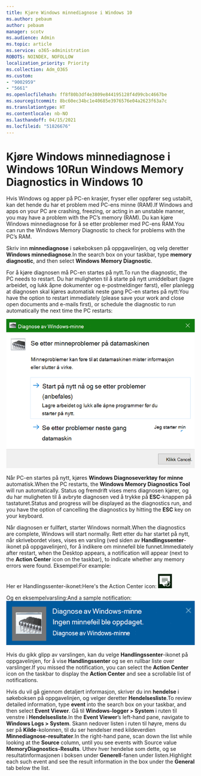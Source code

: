 ```yaml
---
title: Kjøre Windows minnediagnose i Windows 10
ms.author: pebaum
author: pebaum
manager: scotv
ms.audience: Admin
ms.topic: article
ms.service: o365-administration
ROBOTS: NOINDEX, NOFOLLOW
localization_priority: Priority
ms.collection: Adm_O365
ms.custom:
- "9002959"
- "5661"
ms.openlocfilehash: ff8f80b3df4e3809e844195128f4d99cbc4667be
ms.sourcegitcommit: 8bc60ec34bc1e40685e3976576e04a2623f63a7c
ms.translationtype: HT
ms.contentlocale: nb-NO
ms.lasthandoff: 04/15/2021
ms.locfileid: "51826676"
---
```

# <a name="run-windows-memory-diagnostics-in-windows-10"></a><span data-ttu-id="e7c60-102">Kjøre Windows minnediagnose i Windows 10</span><span class="sxs-lookup"><span data-stu-id="e7c60-102">Run Windows Memory Diagnostics in Windows 10</span></span>

<span data-ttu-id="e7c60-103">Hvis Windows og apper på PC-en krasjer, fryser eller oppfører seg ustabilt, kan det hende du har et problem med PC-ens minne (RAM).</span><span class="sxs-lookup"><span data-stu-id="e7c60-103">If Windows and apps on your PC are crashing, freezing, or acting in an unstable manner, you may have a problem with the PC’s memory (RAM).</span></span> <span data-ttu-id="e7c60-104">Du kan kjøre Windows minnediagnose for å se etter problemer med PC-ens RAM.</span><span class="sxs-lookup"><span data-stu-id="e7c60-104">You can run the Windows Memory Diagnostic to check for problems with the PC’s RAM.</span></span>

<span data-ttu-id="e7c60-105">Skriv inn **minnediagnose** i søkeboksen på oppgavelinjen, og velg deretter **Windows minnediagnose**.</span><span class="sxs-lookup"><span data-stu-id="e7c60-105">In the search box on your taskbar, type **memory diagnostic**, and then select **Windows Memory Diagnostic**.</span></span> 

<span data-ttu-id="e7c60-106">For å kjøre diagnosen må PC-en startes på nytt.</span><span class="sxs-lookup"><span data-stu-id="e7c60-106">To run the diagnostic, the PC needs to restart.</span></span> <span data-ttu-id="e7c60-107">Du har muligheten til å starte på nytt umiddelbart (lagre arbeidet, og lukk åpne dokumenter og e-postmeldinger først), eller planlegg at diagnosen skal kjøres automatisk neste gang PC-en startes på nytt:</span><span class="sxs-lookup"><span data-stu-id="e7c60-107">You have the option to restart immediately (please save your work and close open documents and e-mails first), or schedule the diagnostic to run automatically the next time the PC restarts:</span></span>

![Windows minnediagnose](media/windows-memory-diagnostic.png)

<span data-ttu-id="e7c60-109">Når PC-en startes på nytt, kjøres **Windows Diagnoseverktøy for minne** automatisk.</span><span class="sxs-lookup"><span data-stu-id="e7c60-109">When the PC restarts, the **Windows Memory Diagnostics Tool** will run automatically.</span></span> <span data-ttu-id="e7c60-110">Status og fremdrift vises mens diagnosen kjører, og du har muligheten til å avbryte diagnosen ved å trykke på **ESC**-knappen på tastaturet.</span><span class="sxs-lookup"><span data-stu-id="e7c60-110">Status and progress will be displayed as the diagnostics run, and you have the option of cancelling the diagnostics by hitting the **ESC** key on your keyboard.</span></span>

<span data-ttu-id="e7c60-111">Når diagnosen er fullført, starter Windows normalt.</span><span class="sxs-lookup"><span data-stu-id="e7c60-111">When the diagnostics are complete, Windows will start normally.</span></span>
<span data-ttu-id="e7c60-112">Rett etter du har startet på nytt, når skrivebordet vises, vises en varsling (ved siden av **Handlingssenter**-ikonet på oppgavelinjen), for å indikere om minnefeil ble funnet.</span><span class="sxs-lookup"><span data-stu-id="e7c60-112">Immediately after restart, when the Desktop appears, a notification will appear (next to the **Action Center** icon on the taskbar), to indicate whether any memory errors were found.</span></span> <span data-ttu-id="e7c60-113">Eksempel:</span><span class="sxs-lookup"><span data-stu-id="e7c60-113">For example:</span></span>

<span data-ttu-id="e7c60-114">Her er Handlingssenter-ikonet:</span><span class="sxs-lookup"><span data-stu-id="e7c60-114">Here's the Action Center icon:</span></span> ![Handlingssenter-ikon](media/action-center-icon.png) 

<span data-ttu-id="e7c60-116">Og en eksempelvarsling:</span><span class="sxs-lookup"><span data-stu-id="e7c60-116">And a sample notification:</span></span> ![Ingen minnefeil](media/no-memory-errors.png)

<span data-ttu-id="e7c60-118">Hvis du gikk glipp av varslingen, kan du velge **Handlingssenter**-ikonet på oppgavelinjen, for å vise **Handlingssenter** og se en rullbar liste over varslinger.</span><span class="sxs-lookup"><span data-stu-id="e7c60-118">If you missed the notification, you can select the **Action Center** icon  on the taskbar to display the **Action Center** and see a scrollable list of notifications.</span></span>

<span data-ttu-id="e7c60-119">Hvis du vil gå gjennom detaljert informasjon, skriver du inn **hendelse** i søkeboksen på oppgavelinjen, og velger deretter **Hendelsesliste**.</span><span class="sxs-lookup"><span data-stu-id="e7c60-119">To review detailed information, type **event** into the search box on your taskbar, and then select **Event Viewer**.</span></span> <span data-ttu-id="e7c60-120">Gå til **Windows-logger > System** i ruten til venstre i **Hendelsesliste**.</span><span class="sxs-lookup"><span data-stu-id="e7c60-120">In the **Event Viewer**’s left-hand pane, navigate to **Windows Logs > System**.</span></span> <span data-ttu-id="e7c60-121">Skann nedover listen i ruten til høyre, mens du ser på **Kilde**-kolonnen, til du ser hendelser med kildeverdien **Minnediagnose-resultater**.</span><span class="sxs-lookup"><span data-stu-id="e7c60-121">In the right-hand pane, scan down the list while looking at the **Source** column, until you see events with Source value **MemoryDiagnostics-Results**.</span></span> <span data-ttu-id="e7c60-122">Uthev hver hendelse som dette, og se resultatinformasjonen i boksen under **Generell**-fanen under listen.</span><span class="sxs-lookup"><span data-stu-id="e7c60-122">Highlight each such event and see the result information in the box under the **General** tab below the list.</span></span>
